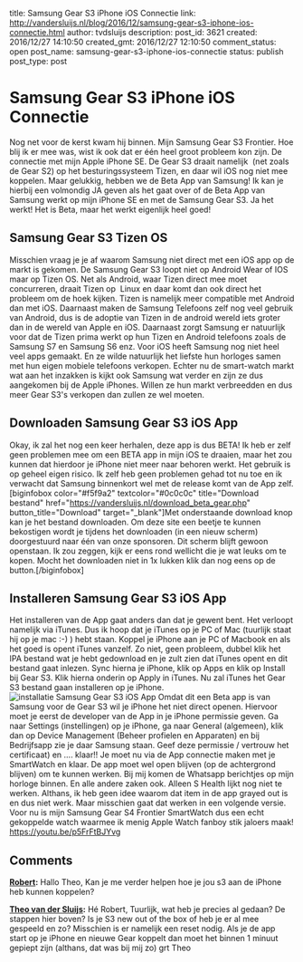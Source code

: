 title: Samsung Gear S3 iPhone iOS Connectie
link: http://vandersluijs.nl/blog/2016/12/samsung-gear-s3-iphone-ios-connectie.html
author: tvdsluijs
description: 
post_id: 3621
created: 2016/12/27 14:10:50
created_gmt: 2016/12/27 12:10:50
comment_status: open
post_name: samsung-gear-s3-iphone-ios-connectie
status: publish
post_type: post

# Samsung Gear S3 iPhone iOS Connectie

Nog net voor de kerst kwam hij binnen. Mijn Samsung Gear S3 Frontier. Hoe blij ik er mee was, wist ik ook dat er één heel groot probleem kon zijn. De connectie met mijn Apple iPhone SE. De Gear S3 draait namelijk  (net zoals de Gear S2) op het besturingssysteem Tizen, en daar wil iOS nog niet mee koppelen. Maar gelukkig, hebben we de Beta App van Samsung! Ik kan je hierbij een volmondig JA geven als het gaat over of de Beta App van Samsung werkt op mijn iPhone SE en met de Samsung Gear S3. Ja het werkt! Het is Beta, maar het werkt eigenlijk heel goed! 

## Samsung Gear S3 Tizen OS

Misschien vraag je je af waarom Samsung niet direct met een iOS app op de markt is gekomen. De Samsung Gear S3 loopt niet op Android Wear of IOS maar op Tizen OS. Net als Android, waar Tizen direct mee moet concurreren, draait Tizen op  Linux en daar komt dan ook direct het probleem om de hoek kijken. Tizen is namelijk meer compatible met Android dan met iOS. Daarnaast maken de Samsung Telefoons zelf nog veel gebruik van Android, dus is de adoptie van Tizen in de android wereld iets groter dan in de wereld van Apple en iOS. Daarnaast zorgt Samsung er natuurlijk voor dat de Tizen prima werkt op hun Tizen en Android telefoons zoals de Samsung S7 en Samsung S6 enz. Voor iOS heeft Samsung nog niet heel veel apps gemaakt. En ze wilde natuurlijk het liefste hun horloges samen met hun eigen mobiele telefoons verkopen. Echter nu de smart-watch markt wat aan het inzakken is kijkt ook Samsung wat verder en zijn ze dus aangekomen bij de Apple iPhones. Willen ze hun markt verbreedden en dus meer Gear S3's verkopen dan zullen ze wel moeten. 

## Downloaden Samsung Gear S3 iOS App

Okay, ik zal het nog een keer herhalen, deze app is dus BETA! Ik heb er zelf geen problemen mee om een BETA app in mijn iOS te draaien, maar het zou kunnen dat hierdoor je iPhone niet meer naar behoren werkt. Het gebruik is op geheel eigen risico. Ik zelf heb geen problemen gehad tot nu toe en ik verwacht dat Samsung binnenkort wel met de release komt van de App zelf. [biginfobox color="#f5f9a2" textcolor="#0c0c0c" title="Download bestand" href="https://vandersluijs.nl/download_beta_gear.php" button_title="Download" target="_blank"]Met onderstaande download knop kan je het bestand downloaden. Om deze site een beetje te kunnen bekostigen wordt je tijdens het downloaden (in een nieuw scherm) doorgestuurd naar één van onze sponsoren. Dit scherm blijft gewoon openstaan. Ik zou zeggen, kijk er eens rond wellicht die je wat leuks om te kopen. Mocht het downloaden niet in 1x lukken klik dan nog eens op de button.[/biginfobox] 

## Installeren Samsung Gear S3 iOS App

Het installeren van de App gaat anders dan dat je gewent bent. Het verloopt namelijk via iTunes. Dus ik hoop dat je iTunes op je PC of Mac (tuurlijk staat hij op je mac :-) ) hebt staan. Koppel je iPhone aan je PC of Macbook en als het goed is opent iTunes vanzelf. Zo niet, geen probleem, dubbel klik het IPA bestand wat je hebt gedownload en je zult zien dat iTunes opent en dit bestand gaat inlezen. Sync hierna je iPhone, klik op Apps en klik op Install bij Gear S3. Klik hierna onderin op Apply in iTunes. Nu zal iTunes het Gear S3 bestand gaan installeren op je iPhone. ![installatie Samsung Gear S3 iOS App](/wp-content/uploads/2016/12/Screen-Shot-2016-12-27-at-12.57.33.png) Omdat dit een Beta app is van Samsung voor de Gear S3 wil je iPhone het niet direct openen. Hiervoor moet je eerst de developer van de App in je iPhone permissie geven. Ga naar Settings (instellingen) op je iPhone, ga naar General (algemeen), klik dan op Device Management (Beheer profielen en Apparaten) en bij Bedrijfsapp zie je daar Samsung staan. Geef deze permissie / vertrouw het certificaat) en .... klaar!! Je moet nu via de App connectie maken met je SmartWatch en klaar. De app moet wel open blijven (op de achtergrond blijven) om te kunnen werken. Bij mij komen de Whatsapp berichtjes op mijn horloge binnen. En alle andere zaken ook. Alleen S Health lijkt nog niet te werken. Althans, ik heb geen idee waarom dat item in de app grayed out is en dus niet werk. Maar misschien gaat dat werken in een volgende versie. Voor nu is mijn Samsung Gear S4 Frontier SmartWatch dus een echt gekoppelde watch waarmee ik menig Apple Watch fanboy stik jaloers maak! https://youtu.be/p5FrFtBJYvg

## Comments

**[Robert](#17244 "2017-01-02 23:46:53"):** Hallo Theo, Kan je me verder helpen hoe je jou s3 aan de iPhone heb kunnen koppelen?

**[Theo van der Sluijs](#17245 "2017-01-02 23:54:16"):** Hé Robert, Tuurlijk, wat heb je precies al gedaan? De stappen hier boven? Is je S3 new out of the box of heb je er al mee gespeeld en zo? Misschien is er namelijk een reset nodig. Als je de app start op je iPhone en nieuwe Gear koppelt dan moet het binnen 1 minuut gepiept zijn (althans, dat was bij mij zo) grt Theo

